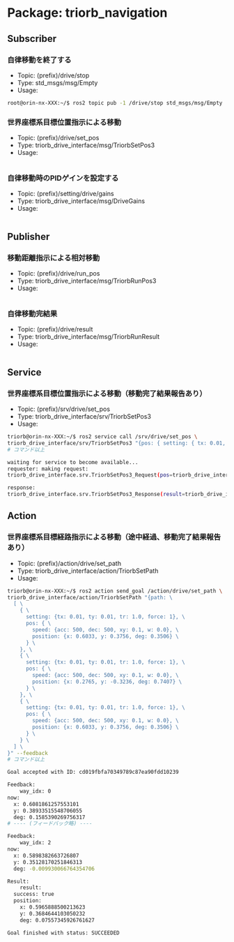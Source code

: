 # Package: triorb_navigation

## Subscriber
### 自律移動を終了する
- Topic: (prefix)/drive/stop
- Type: std_msgs/msg/Empty
- Usage: 
```bash
root@orin-nx-XXX:~/$ ros2 topic pub -1 /drive/stop std_msgs/msg/Empty 
```

### 世界座標系目標位置指示による移動 
- Topic: (prefix)/drive/set_pos
- Type: triorb_drive_interface/msg/TriorbSetPos3
- Usage: 
```bash
```
### 自律移動時のPIDゲインを設定する
- Topic: (prefix)/setting/drive/gains
- Type: triorb_drive_interface/msg/DriveGains
- Usage: 
```bash
```

## Publisher
### 移動距離指示による相対移動
- Topic: (prefix)/drive/run_pos
- Type: triorb_drive_interface/msg/TriorbRunPos3
- Usage: 
```bash
```
### 自律移動完結果
- Topic: (prefix)/drive/result
- Type: triorb_drive_interface/msg/TriorbRunResult
- Usage: 
```bash
```

## Service
### 世界座標系目標位置指示による移動（移動完了結果報告あり） 
- Topic: (prefix)/srv/drive/set_pos
- Type: triorb_drive_interface/srv/TriorbSetPos3
- Usage: 
```bash
triorb@orin-nx-XXX:~/$ ros2 service call /srv/drive/set_pos \ 
triorb_drive_interface/srv/TriorbSetPos3 "{pos: { setting: { tx: 0.01, ty: 0.01, tr: 1.0, force: 1} , pos: {speed: {acc: 500, dec: 500, xy: 0.1, w: 0.0}, position: {x: 0.6037, y: 0.3599, deg: 0.3176}}}}" 
# コマンド以上 

waiting for service to become available... 
requester: making request: 
triorb_drive_interface.srv.TriorbSetPos3_Request(pos=triorb_drive_interface.msg.TriorbSetPos3(pos=triorb_drive_interface.msg.TriorbRunPos3(speed=triorb_drive_interface.msg.TriorbSpeed(acc=500, dec=500, xy=0.1, w=0.0), position=triorb_drive_interface.msg.TriorbPos3(x=0.6037, y=0.3599, deg=0.3176)), setting=triorb_drive_interface.msg.TriorbRunSetting(tx=0.01, ty=0.01, tr=1.0, force=1))) 

response: 
triorb_drive_interface.srv.TriorbSetPos3_Response(result=triorb_drive_interface.msg.TriorbRunResult(success=True, position=triorb_drive_interface.msg.TriorbPos3(x=0.5981971025466919, y=0.3542609214782715, deg=0.3284424841403961)))
```

## Action
### 世界座標系目標経路指示による移動（途中経過、移動完了結果報告あり） 
- Topic: (prefix)/action/drive/set_path
- Type: triorb_drive_interface/action/TriorbSetPath
- Usage: 
```bash
triorb@orin-nx-XXX:~/$ ros2 action send_goal /action/drive/set_path \ 
triorb_drive_interface/action/TriorbSetPath "{path: \ 
  [ \ 
    { \ 
      setting: {tx: 0.01, ty: 0.01, tr: 1.0, force: 1}, \ 
      pos: { \ 
        speed: {acc: 500, dec: 500, xy: 0.1, w: 0.0}, \ 
        position: {x: 0.6033, y: 0.3756, deg: 0.3506} \ 
      } \ 
    }, \ 
    { \ 
      setting: {tx: 0.01, ty: 0.01, tr: 1.0, force: 1}, \ 
      pos: { \ 
        speed: {acc: 500, dec: 500, xy: 0.1, w: 0.0}, \ 
        position: {x: 0.2765, y: -0.3236, deg: 0.7407} \ 
      } \ 
    }, \ 
    { \ 
      setting: {tx: 0.01, ty: 0.01, tr: 1.0, force: 1}, \ 
      pos: { \ 
        speed: {acc: 500, dec: 500, xy: 0.1, w: 0.0}, \ 
        position: {x: 0.6033, y: 0.3756, deg: 0.3506} \ 
      } \ 
    } \ 
  ] \ 
}" --feedback 
# コマンド以上 

Goal accepted with ID: cd019fbfa70349789c87ea90fdd10239 

Feedback: 
    way_idx: 0 
now: 
  x: 0.6081861257553101 
  y: 0.38933515548706055 
  deg: 0.1585390269756317 
# ---- (フィードバック略) ---- 

Feedback: 
    way_idx: 2 
now: 
  x: 0.5898382663726807 
  y: 0.35128170251846313 
  deg: -0.009930066764354706 

Result: 
    result: 
  success: true 
  position: 
    x: 0.5965888500213623 
    y: 0.3684644103050232 
    deg: 0.07557345926761627 

Goal finished with status: SUCCEEDED 
```
